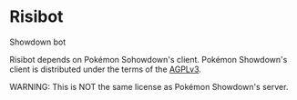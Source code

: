 # Risibot
Showdown bot

Risibot depends on Pokémon Sohowdown's client.
Pokémon Showdown's client is distributed under the terms of the [AGPLv3][5].

  [5]: http://www.gnu.org/licenses/agpl-3.0.html

WARNING: This is NOT the same license as Pokémon Showdown's server.
